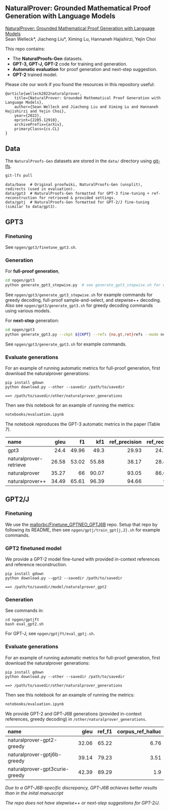 ## NaturalProver: Grounded Mathematical Proof Generation with Language Models

[NaturalProver: Grounded Mathematical Proof Generation with Language Models](https://arxiv.org/pdf/2205.12910.pdf)\
Sean Welleck\*, Jiacheng Liu\*, Ximing Lu, Hannaneh Hajishirzi, Yejin Choi



This repo contains:

- The **NaturalProofs-Gen** datasets.
- **GPT-3, GPT-J, GPT-2** code for training and generation.
- **Automatic evaluation** for proof generation and next-step suggestion.
- **GPT-2** trained model.

Please cite our work if you found the resources in this repository useful:
```
@article{welleck2022naturalprover,
    title={NaturalProver: Grounded Mathematical Proof Generation with Language Models},
    author={Sean Welleck and Jiacheng Liu and Ximing Lu and Hannaneh Hajishirzi and Yejin Choi},
    year={2022},
    eprint={2205.12910},
    archivePrefix={arXiv},
    primaryClass={cs.CL}
}
```

## Data
The `NaturalProofs-Gen` datasets are stored in the `data/` directory using [git-lfs](https://git-lfs.github.com/).

```bash
git-lfs pull
```

```
data/base  # Original proofwiki, NaturalProofs-Gen (unsplit), redirects (used in evaluation).
data/gpt3  # NaturalProofs-Gen formatted for GPT-3 fine-tuning + ref-reconstruction for retrieved & provided settings.
data/gptj  # NaturalProofs-Gen formatted for GPT-2/J fine-tuning (similar to data/gpt3).
```

## GPT3

### Finetuning
See `npgen/gpt3/finetune_gpt3.sh`.

### Generation
For **full-proof generation**,
```bash
cd npgen/gpt3
python generate_gpt3_stepwise.py  # see generate_gpt3_stepwise.sh for example arguments
```
See `npgen/gpt3/generate_gpt3_stepwise.sh` for example commands for greedy decoding, full-proof sample-and-select, and stepwise++ decoding. 
Also see `npgen/gpt3/generate_gpt3.sh` for greedy decoding commands using various models.

For **next-step** generation:
```bash
cd npgen/gpt3
python generate_gpt3.py --ckpt ${CKPT} --refs {no,gt,ret}refs --mode nextstep --core-only
```
See `npgen/gpt3/generate_gpt3.sh` for example commands.

### Evaluate generations
For an example of running automatic metrics for full-proof generation, first download the naturalprover generations:
```
pip install gdown
python download.py --other --savedir /path/to/savedir

==> /path/to/savedir/other/naturalprover_generations
```
Then see this notebook for an example of running the metrics:
```bash
notebooks/evaluation.ipynb
```
The notebook reproduces the GPT-3 automatic metrics in the paper (Table 7).

| name                   |   gleu |    f1 |   kf1 |   ref_precision |   ref_recall |   ref_f1 |   corpus_ref_halluc |
|:-----------------------|-------:|------:|------:|----------------:|-------------:|---------:|--------------------:|
| gpt3                   |  24.4  | 49.96 | 49.3  |           29.93 |        24.73 |    23.69 |               17.92 |
| naturalprover-retrieve |  26.58 | 53.02 | 55.88 |           38.17 |        28.48 |    27.1  |                2.25 |
| naturalprover          |  35.27 | 66    | 90.07 |           93.05 |        86.05 |    87.08 |                1.6  |
| naturalprover++        |  34.49 | 65.61 | 96.39 |           94.66 |        95    |    93.92 |                1.71 |

## GPT2/J

### Finetuning

We use the [mallorbc/Finetune_GPTNEO_GPTJ6B](https://github.com/mallorbc/Finetune_GPTNEO_GPTJ6B/tree/main/finetuning_repo) repo.
Setup that repo by following its README, then see `npgen/gptj/train_gpt{j,2}.sh` for example commands.

### GPT2 finetuned model

We provide a GPT-2 model fine-tuned with provided in-context references and reference reconstruction.
```
pip install gdown
python download.py --gpt2 --savedir /path/to/savedir

==> /path/to/savedir/model/naturalprover_gpt2
```

### Generation

See commands in:
```
cd npgen/gptjft
bash eval_gpt2.sh
```
For GPT-J, see `npgen/gptjft/eval_gptj.sh`.


### Evaluate generations
For an example of running automatic metrics for full-proof generation, first download the naturalprover generations:
```
pip install gdown
python download.py --other --savedir /path/to/savedir

==> /path/to/savedir/other/naturalprover_generations
```
Then see this notebook for an example of running the metrics:
```bash
notebooks/evaluation.ipynb
```
We provide GPT-2 and GPT-J6B generations (provided in-context references, greedy decoding) in `/other/naturalprover_generations`.

| name             |   gleu |   ref_f1 |   corpus_ref_halluc |
|:-----------------|-------:|---------:|--------------------:|
| naturalprover-gpt2-greedy      |  32.06 |    65.22 |                6.76 |
| naturalprover-gptj6b-greedy    |  39.14 |    79.23 |                3.51 |
| naturalprover-gpt3curie-greedy |  42.39 |    89.29 |                1.9  |

*Due to a GPT-J6B-specific discrepancy, GPT-J6B achieves better results than in the inital manuscript*

*The repo does not have stepwise++ or next-step suggestions for GPT-2/J*.







